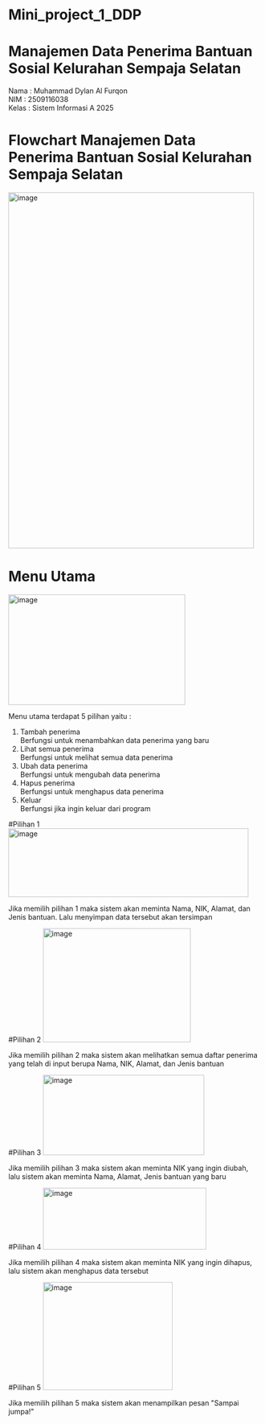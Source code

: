 # Mini_project_1_DDP

# Manajemen Data Penerima Bantuan Sosial Kelurahan Sempaja Selatan
Nama : Muhammad Dylan Al Furqon <br>
NIM : 2509116038 <br>
Kelas : Sistem Informasi A 2025 <br>

# Flowchart Manajemen Data Penerima Bantuan Sosial Kelurahan Sempaja Selatan
<img width="489" height="709" alt="image" src="https://github.com/user-attachments/assets/74f979e0-4242-402e-827e-4c2fb91c757f" />

# Menu Utama
<img width="352" height="220" alt="image" src="https://github.com/user-attachments/assets/6511288d-36c9-4ef1-ad4d-aa041d3101e3" /> 

Menu utama terdapat 5 pilihan yaitu : <br>
1. Tambah penerima <br>
Berfungsi untuk menambahkan data penerima yang baru <br>
2. Lihat semua penerima <br>
Berfungsi untuk melihat semua data penerima <br>
3. Ubah data penerima <br>
Berfungsi untuk mengubah data penerima <br>
4. Hapus penerima <br>
Berfungsi untuk menghapus data penerima <br>
5. Keluar <br>
Berfungsi jika ingin keluar dari program <br>

#Pilihan 1
<img width="478" height="137" alt="image" src="https://github.com/user-attachments/assets/905eefbd-4d39-4386-b7e6-249e1f5b2ec7" /> 

Jika memilih pilihan 1 maka sistem akan meminta Nama, NIK, Alamat, dan Jenis bantuan. Lalu menyimpan data tersebut akan tersimpan <br>

#Pilihan 2
<img width="294" height="227" alt="image" src="https://github.com/user-attachments/assets/23a5eb5d-6fc6-4a8e-8783-1de311ac59c4" />

Jika memilih pilihan 2 maka sistem akan melihatkan semua daftar penerima yang telah di input berupa Nama, NIK, Alamat, dan Jenis bantuan <br>

#Pilihan 3
<img width="321" height="160" alt="image" src="https://github.com/user-attachments/assets/7cb081e4-d637-4b21-8dbd-a847840bb63d" />

Jika memilih pilihan 3 maka sistem akan meminta NIK yang ingin diubah, lalu sistem akan meminta Nama, Alamat, Jenis bantuan yang baru <br>

#Pilihan 4
<img width="325" height="123" alt="image" src="https://github.com/user-attachments/assets/17040622-eb23-43a7-8d22-aa5df7dd142b" />

Jika memilih pilihan 4 maka sistem akan meminta NIK yang ingin dihapus, lalu sistem akan menghapus data tersebut <br>

#Pilihan 5
<img width="258" height="215" alt="image" src="https://github.com/user-attachments/assets/4eff3f53-84b5-4698-b5b2-8e515c284097" />

Jika memilih pilihan 5 maka sistem akan menampilkan pesan "Sampai jumpa!" <br>
